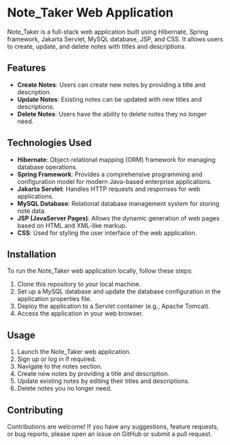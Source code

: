 # Note_Taker Web Application

Note_Taker is a full-stack web application built using Hibernate, Spring framework, Jakarta Servlet, MySQL database, JSP, and CSS. It allows users to create, update, and delete notes with titles and descriptions.

## Features

- **Create Notes**: Users can create new notes by providing a title and description.
- **Update Notes**: Existing notes can be updated with new titles and descriptions.
- **Delete Notes**: Users have the ability to delete notes they no longer need.

## Technologies Used

- **Hibernate**: Object-relational mapping (ORM) framework for managing database operations.
- **Spring Framework**: Provides a comprehensive programming and configuration model for modern Java-based enterprise applications.
- **Jakarta Servlet**: Handles HTTP requests and responses for web applications.
- **MySQL Database**: Relational database management system for storing note data.
- **JSP (JavaServer Pages)**: Allows the dynamic generation of web pages based on HTML and XML-like markup.
- **CSS**: Used for styling the user interface of the web application.

## Installation

To run the Note_Taker web application locally, follow these steps:

1. Clone this repository to your local machine.
2. Set up a MySQL database and update the database configuration in the application properties file.
3. Deploy the application to a Servlet container (e.g., Apache Tomcat).
4. Access the application in your web browser.

## Usage

1. Launch the Note_Taker web application.
2. Sign up or log in if required.
3. Navigate to the notes section.
4. Create new notes by providing a title and description.
5. Update existing notes by editing their titles and descriptions.
6. Delete notes you no longer need.

## Contributing

Contributions are welcome! If you have any suggestions, feature requests, or bug reports, please open an issue on GitHub or submit a pull request.

